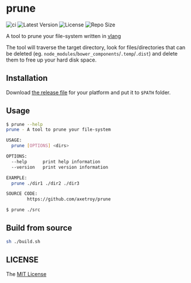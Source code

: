 # prune

![ci](https://github.com/axetroy/prune/workflows/ci/badge.svg)
![Latest Version](https://img.shields.io/github/v/release/axetroy/prune.svg)
![License](https://img.shields.io/github/license/axetroy/prune.svg)
![Repo Size](https://img.shields.io/github/repo-size/axetroy/prune.svg)

A tool to prune your file-system written in [vlang](https://github.com/vlang/v)

The tool will traverse the target directory, look for files/directories that can be deleted (eg. `node_modules`/`bower_components`/`.temp`/`.dist`) and delete them to free up your hard disk space.

## Installation

Download [the release file](https://github.com/axetroy/prune/releases) for your platform and put it to `$PATH` folder.

## Usage

```sh
$ prune --help
prune - A tool to prune your file-system

USAGE:
  prune [OPTIONS] <dirs>

OPTIONS:
  --help      print help information
  --version   print version information

EXAMPLE:
  prune ./dir1 ./dir2 ./dir3

SOURCE CODE:
        https://github.com/axetroy/prune

$ prune ./src
```

## Build from source

```sh
sh ./build.sh
```

## LICENSE

The [MIT License](LICENSE)
